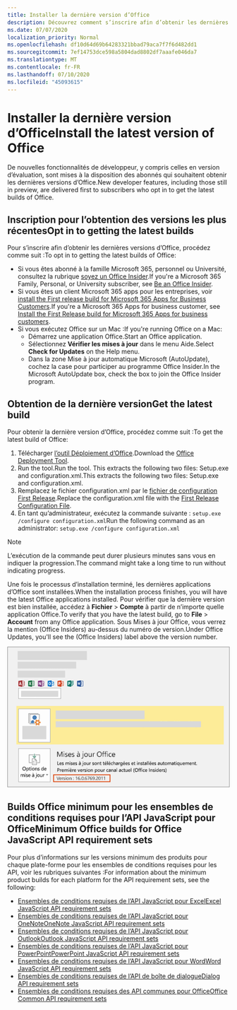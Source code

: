 ```yaml
---
title: Installer la dernière version d’Office
description: Découvrez comment s’inscrire afin d’obtenir les dernières versions d’Office.
ms.date: 07/07/2020
localization_priority: Normal
ms.openlocfilehash: df10d64d69b64283321bbad79aca7f7f6d482dd1
ms.sourcegitcommit: 7ef14753dce598a5804dad8802df7aaafe046da7
ms.translationtype: MT
ms.contentlocale: fr-FR
ms.lasthandoff: 07/10/2020
ms.locfileid: "45093615"
---
```

# <a name="install-the-latest-version-of-office"></a><span data-ttu-id="d1f2e-103">Installer la dernière version d’Office</span><span class="sxs-lookup"><span data-stu-id="d1f2e-103">Install the latest version of Office</span></span>

<span data-ttu-id="d1f2e-104">De nouvelles fonctionnalités de développeur, y compris celles en version d’évaluation, sont mises à la disposition des abonnés qui souhaitent obtenir les dernières versions d’Office.</span><span class="sxs-lookup"><span data-stu-id="d1f2e-104">New developer features, including those still in preview, are delivered first to subscribers who opt in to get the latest builds of Office.</span></span>

## <a name="opt-in-to-getting-the-latest-builds"></a><span data-ttu-id="d1f2e-105">Inscription pour l’obtention des versions les plus récentes</span><span class="sxs-lookup"><span data-stu-id="d1f2e-105">Opt in to getting the latest builds</span></span>

<span data-ttu-id="d1f2e-106">Pour s’inscrire afin d’obtenir les dernières versions d’Office, procédez comme suit :</span><span class="sxs-lookup"><span data-stu-id="d1f2e-106">To opt in to getting the latest builds of Office:</span></span>

- <span data-ttu-id="d1f2e-107">Si vous êtes abonné à la famille Microsoft 365, personnel ou Université, consultez la rubrique [soyez un Office Insider](https://insider.office.com).</span><span class="sxs-lookup"><span data-stu-id="d1f2e-107">If you're a Microsoft 365 Family, Personal, or University subscriber, see [Be an Office Insider](https://insider.office.com).</span></span>
- <span data-ttu-id="d1f2e-108">Si vous êtes un client Microsoft 365 apps pour les entreprises, voir [install the First release build for Microsoft 365 Apps for Business Customers](https://support.office.com/article/Install-the-First-Release-build-for-Office-365-for-business-customers-4dd8ba40-73c0-4468-b778-c7b744d03ead).</span><span class="sxs-lookup"><span data-stu-id="d1f2e-108">If you're a Microsoft 365 Apps for business customer, see [Install the First Release build for Microsoft 365 Apps for business customers](https://support.office.com/article/Install-the-First-Release-build-for-Office-365-for-business-customers-4dd8ba40-73c0-4468-b778-c7b744d03ead).</span></span>
- <span data-ttu-id="d1f2e-109">Si vous exécutez Office sur un Mac :</span><span class="sxs-lookup"><span data-stu-id="d1f2e-109">If you're running Office on a Mac:</span></span>
  - <span data-ttu-id="d1f2e-110">Démarrez une application Office.</span><span class="sxs-lookup"><span data-stu-id="d1f2e-110">Start an Office application.</span></span>
  - <span data-ttu-id="d1f2e-111">Sélectionnez **Vérifier les mises à jour** dans le menu Aide.</span><span class="sxs-lookup"><span data-stu-id="d1f2e-111">Select **Check for Updates** on the Help menu.</span></span>
  - <span data-ttu-id="d1f2e-112">Dans la zone Mise à jour automatique Microsoft (AutoUpdate), cochez la case pour participer au programme Office Insider.</span><span class="sxs-lookup"><span data-stu-id="d1f2e-112">In the Microsoft AutoUpdate box, check the box to join the Office Insider program.</span></span>

## <a name="get-the-latest-build"></a><span data-ttu-id="d1f2e-113">Obtention de la dernière version</span><span class="sxs-lookup"><span data-stu-id="d1f2e-113">Get the latest build</span></span>

<span data-ttu-id="d1f2e-114">Pour obtenir la dernière version d’Office, procédez comme suit :</span><span class="sxs-lookup"><span data-stu-id="d1f2e-114">To get the latest build of Office:</span></span>

1. <span data-ttu-id="d1f2e-115">Télécharger [l’outil Déploiement d’Office](https://www.microsoft.com/download/details.aspx?id=49117).</span><span class="sxs-lookup"><span data-stu-id="d1f2e-115">Download the [Office Deployment Tool](https://www.microsoft.com/download/details.aspx?id=49117).</span></span>
2. <span data-ttu-id="d1f2e-116">Run the tool.</span><span class="sxs-lookup"><span data-stu-id="d1f2e-116">Run the tool.</span></span> <span data-ttu-id="d1f2e-117">This extracts the following two files: Setup.exe and configuration.xml.</span><span class="sxs-lookup"><span data-stu-id="d1f2e-117">This extracts the following two files: Setup.exe and configuration.xml.</span></span>
3. <span data-ttu-id="d1f2e-118">Remplacez le fichier configuration.xml par le [fichier de configuration First Release](https://raw.githubusercontent.com/OfficeDev/Office-Add-in-Commands-Samples/master/Tools/FirstReleaseConfig/configuration.xml).</span><span class="sxs-lookup"><span data-stu-id="d1f2e-118">Replace the configuration.xml file with the [First Release Configuration File](https://raw.githubusercontent.com/OfficeDev/Office-Add-in-Commands-Samples/master/Tools/FirstReleaseConfig/configuration.xml).</span></span>
4. <span data-ttu-id="d1f2e-119">En tant qu’administrateur, exécutez la commande suivante : `setup.exe /configure configuration.xml`</span><span class="sxs-lookup"><span data-stu-id="d1f2e-119">Run the following command as an administrator:  `setup.exe /configure configuration.xml`</span></span>

> [!NOTE]
> <span data-ttu-id="d1f2e-120">L’exécution de la commande peut durer plusieurs minutes sans vous en indiquer la progression.</span><span class="sxs-lookup"><span data-stu-id="d1f2e-120">The command might take a long time to run without indicating progress.</span></span>

<span data-ttu-id="d1f2e-121">Une fois le processus d’installation terminé, les dernières applications d’Office sont installées.</span><span class="sxs-lookup"><span data-stu-id="d1f2e-121">When the installation process finishes, you will have the latest Office applications installed.</span></span> <span data-ttu-id="d1f2e-122">Pour vérifier que la dernière version est bien installée, accédez à **Fichier** > **Compte** à partir de n’importe quelle application Office.</span><span class="sxs-lookup"><span data-stu-id="d1f2e-122">To verify that you have the latest build, go to **File** > **Account** from any Office application.</span></span> <span data-ttu-id="d1f2e-123">Sous Mises à jour Office, vous verrez la mention (Office Insiders) au-dessus du numéro de version.</span><span class="sxs-lookup"><span data-stu-id="d1f2e-123">Under Office Updates, you'll see the (Office Insiders) label above the version number.</span></span>

![Capture d’écran affichant les informations du produit avec la mention Office Insiders](../images/office-insiders-label.png)

## <a name="minimum-office-builds-for-office-javascript-api-requirement-sets"></a><span data-ttu-id="d1f2e-125">Builds Office minimum pour les ensembles de conditions requises pour l’API JavaScript pour Office</span><span class="sxs-lookup"><span data-stu-id="d1f2e-125">Minimum Office builds for Office JavaScript API requirement sets</span></span>

<span data-ttu-id="d1f2e-126">Pour plus d’informations sur les versions minimum des produits pour chaque plate-forme pour les ensembles de conditions requises pour les API, voir les rubriques suivantes :</span><span class="sxs-lookup"><span data-stu-id="d1f2e-126">For information about the minimum product builds for each platform for the API requirement sets, see the following:</span></span>

- [<span data-ttu-id="d1f2e-127">Ensembles de conditions requises de l’API JavaScript pour Excel</span><span class="sxs-lookup"><span data-stu-id="d1f2e-127">Excel JavaScript API requirement sets</span></span>](../reference/requirement-sets/excel-api-requirement-sets.md)
- [<span data-ttu-id="d1f2e-128">Ensembles de conditions requises de l’API JavaScript pour OneNote</span><span class="sxs-lookup"><span data-stu-id="d1f2e-128">OneNote JavaScript API requirement sets</span></span>](../reference/requirement-sets/onenote-api-requirement-sets.md)
- [<span data-ttu-id="d1f2e-129">Ensembles de conditions requises de l’API JavaScript pour Outlook</span><span class="sxs-lookup"><span data-stu-id="d1f2e-129">Outlook JavaScript API requirement sets</span></span>](../reference/requirement-sets/outlook-api-requirement-sets.md)
- [<span data-ttu-id="d1f2e-130">Ensembles de conditions requises de l’API JavaScript pour PowerPoint</span><span class="sxs-lookup"><span data-stu-id="d1f2e-130">PowerPoint JavaScript API requirement sets</span></span>](../reference/requirement-sets/powerpoint-api-requirement-sets.md)
- [<span data-ttu-id="d1f2e-131">Ensembles de conditions requises de l’API JavaScript pour Word</span><span class="sxs-lookup"><span data-stu-id="d1f2e-131">Word JavaScript API requirement sets</span></span>](../reference/requirement-sets/word-api-requirement-sets.md)
- [<span data-ttu-id="d1f2e-132">Ensembles de conditions requises de l’API de boîte de dialogue</span><span class="sxs-lookup"><span data-stu-id="d1f2e-132">Dialog API requirement sets</span></span>](../reference/requirement-sets/dialog-api-requirement-sets.md)
- [<span data-ttu-id="d1f2e-133">Ensembles de conditions requises des API communes pour Office</span><span class="sxs-lookup"><span data-stu-id="d1f2e-133">Office Common API requirement sets</span></span>](../reference/requirement-sets/office-add-in-requirement-sets.md)
